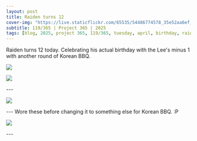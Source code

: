 ```yaml
---
layout: post
title: Raiden turns 12
cover-img: "https://live.staticflickr.com/65535/54486774578_35e52aa6ef_h.jpg"
subtitle: 119/365 | Project 365 | 2025
tags: [blog, 2025, project 365, 119/365, tuesday, april, birthday, raiden, eats, kbbq, lees]
---
```

<style>
  .intro-header.big-img {
    background-position:center; 
  }
</style>
Raiden turns 12 today. Celebrating his actual birthday with the Lee's minus 1 with another round of Korean BBQ.
<p class="post-img-wrap">
  <img src="https://live.staticflickr.com/65535/54486774578_35e52aa6ef_h.jpg">
</p>
<p class="post-img-wrap">
  <img src="https://live.staticflickr.com/65535/54486698599_7e71ebbb56_h.jpg">
</p>
---
<p class="post-img-wrap">
  <img src="https://live.staticflickr.com/65535/54486498001_b81c371dc8_h.jpg">
</p>
---
Wore these before changing it to something else for Korean BBQ. :P
<p class="post-img-wrap">
  <img src="https://live.staticflickr.com/65535/54486698499_c19fb6b7e4_h.jpg">
</p>
---

